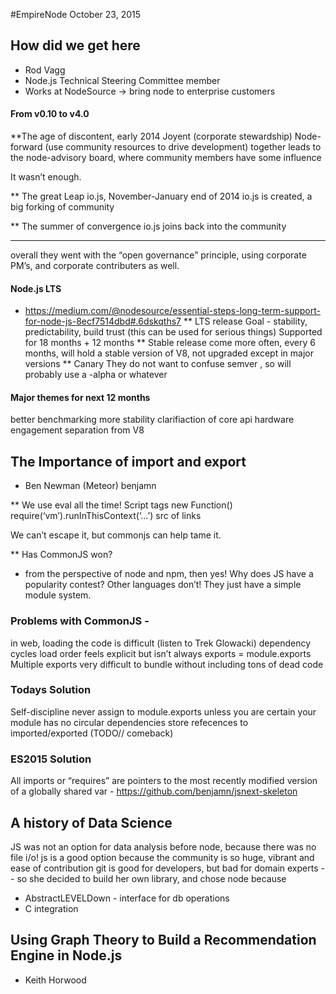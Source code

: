 #EmpireNode October 23, 2015


## How did we get here
- Rod Vagg
- Node.js Technical Steering Committee member
- Works at NodeSource -> bring node to enterprise customers

#### From v0.10 to v4.0

**The age of discontent, early 2014
Joyent (corporate stewardship)
Node-forward (use community resources to drive development)
together leads to the node-advisory board, where community members have some influence

It wasn’t enough.

** The great Leap
io.js, November-January end of 2014
io.js is created, a big forking of community

** The summer of convergence
io.js joins back into the community

-------------
overall they went with the “open governance” principle, using corporate PM’s, and corporate contributers as well.


#### Node.js LTS 
- https://medium.com/@nodesource/essential-steps-long-term-support-for-node-js-8ecf7514dbd#.6dskqths7
** LTS release
Goal - stability, predictability, build trust (this can be used for serious things)
Supported for 18 months + 12 months
** Stable release
come more often, every 6 months, will hold a stable version of V8, not upgraded except in major versions
** Canary
They do not want to confuse semver , so will probably use a -alpha or whatever

#### Major themes for next 12 months
better benchmarking
more stability
clarifiaction of core api
hardware
engagement
separation from V8




## The Importance of import and export
- Ben Newman (Meteor) benjamn

** We use eval all the time! 
Script tags
new Function()
require(‘vm’).runInThisContext(‘...’)
src of links

We can’t escape it, but commonjs can help tame it.

** Has CommonJS won? 
- from the perspective of node and npm, then yes!
Why does JS have a popularity contest? Other languages don’t! They just have a simple module system.

### Problems with CommonJS -
in web, loading the code is difficult (listen to Trek Glowacki)
dependency cycles
load order feels explicit but isn’t always
exports = module.exports
Multiple exports
very difficult to bundle without including tons of dead code

### Todays Solution
Self-discipline
	never assign to module.exports unless you are certain your module has no circular dependencies
store refecences to imported/exported (TODO// comeback)

### ES2015 Solution
All imports or “requires” are pointers to the most recently modified version of a globally shared var - https://github.com/benjamn/jsnext-skeleton


## A history of Data Science
JS was not an option for data analysis before node, because there was no file i/o!
js is a good option because the community is so huge, vibrant and ease of contribution
git is good for developers, but bad for domain experts
-- so she decided to build her own library, and chose node because
 * AbstractLEVELDown - interface for db operations
 * C integration


## Using Graph Theory to Build a Recommendation Engine in Node.js
- Keith Horwood

